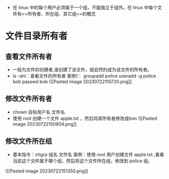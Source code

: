 * 在 linux 中的每个用户必须属于一个组，不能独立于组外。在 linux 中每个文件有==所有者、所在组、其它组==的概念
# 文件目录所有者
## 查看文件所有者
* 一般为文件的创建者,谁创建了该文件，就自然的成为该文件的所有者。
* ls -ahl：查看文件的所有者
案例1：
groupadd police
useradd -g police bob
passwd bob
![[Pasted image 20230722110720.png]]
## 修改文件所有者
* chown 目标用户名 文件名
* 使用 root 创建一个文件 apple.txt ，然后将其所有者修改成tom
![[Pasted image 20230722150904.png]]
## 修改文件所在组
* 基本指令：chgrp 组名 文件名
案例：使用 root 用户创建文件 apple.txt ,看看当前这个文件属于哪个组，然后将这个文件所在组，修改到 police 组。

![[Pasted image 20230722151350.png]]

